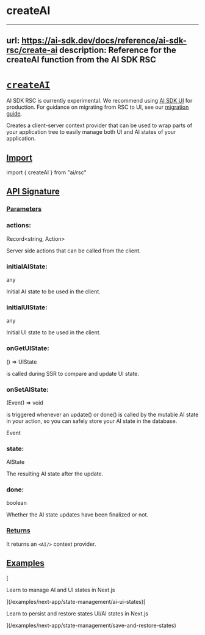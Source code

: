 # createAI


---
url: https://ai-sdk.dev/docs/reference/ai-sdk-rsc/create-ai
description: Reference for the createAI function from the AI SDK RSC
---


# [`createAI`](#createai)


AI SDK RSC is currently experimental. We recommend using [AI SDK UI](/docs/ai-sdk-ui/overview) for production. For guidance on migrating from RSC to UI, see our [migration guide](/docs/ai-sdk-rsc/migrating-to-ui).

Creates a client-server context provider that can be used to wrap parts of your application tree to easily manage both UI and AI states of your application.


## [Import](#import)


import { createAI } from "ai/rsc"


## [API Signature](#api-signature)



### [Parameters](#parameters)



### actions:


Record<string, Action>

Server side actions that can be called from the client.


### initialAIState:


any

Initial AI state to be used in the client.


### initialUIState:


any

Initial UI state to be used in the client.


### onGetUIState:


() => UIState

is called during SSR to compare and update UI state.


### onSetAIState:


(Event) => void

is triggered whenever an update() or done() is called by the mutable AI state in your action, so you can safely store your AI state in the database.

Event


### state:


AIState

The resulting AI state after the update.


### done:


boolean

Whether the AI state updates have been finalized or not.


### [Returns](#returns)


It returns an `<AI/>` context provider.


## [Examples](#examples)


[

Learn to manage AI and UI states in Next.js

](/examples/next-app/state-management/ai-ui-states)[

Learn to persist and restore states UI/AI states in Next.js

](/examples/next-app/state-management/save-and-restore-states)
